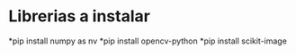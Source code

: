 # Librerias a instalar
*pip install numpy as nv
*pip install opencv-python
*pip install scikit-image